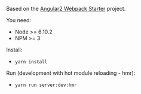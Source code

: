Based on the [Angular2 Webpack Starter](https://github.com/AngularClass/angular-starter) project.

You need:

- Node >= 6.10.2
- NPM >= 3

Install:

- `yarn install`

Run (development with hot module reloading - hmr):

- `yarn run server:dev:hmr`
